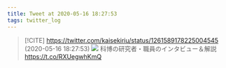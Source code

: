 ```yaml
---
title: Tweet at 2020-05-16 18:27:53
tags: twitter_log
---
```


> [!CITE] https://twitter.com/kaisekiriu/status/1261589178225004545 (2020-05-16 18:27:53)
> ![](https://twitter.com/kaisekiriu/status/1261589178225004545)
> 科博の研究者・職員のインタビュー＆解説
> https://t.co/RXUegwhKmQ
